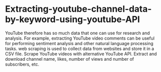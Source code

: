 # Extracting-youtube-channel-data-by-keyword-using-youtube-API
YouTube therefore has so much data that one can use for research and analysis. For example, extracting YouTube video comments can be useful for performing sentiment analysis and other natural language processing tasks.
web scraping is used to collect data from websites and store it in a CSV file.
Scrape YouTube videos with alternative YouTube API. Extract and download channel name, likes, number of views and number of subscribers, etc.
